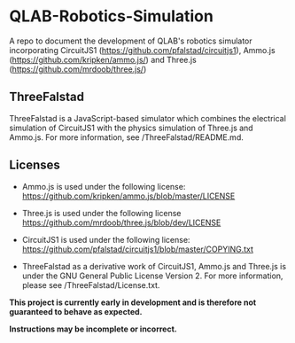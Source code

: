 # QLAB-Robotics-Simulation
A repo to document the development of QLAB's robotics simulator incorporating CircuitJS1 (https://github.com/pfalstad/circuitjs1), Ammo.js (https://github.com/kripken/ammo.js/) and Three.js (https://github.com/mrdoob/three.js/)

## ThreeFalstad
ThreeFalstad is a JavaScript-based simulator which combines the electrical simulation of CircuitJS1 with the physics simulation of Three.js and Ammo.js.  For more information, see /ThreeFalstad/README.md.

## Licenses
- Ammo.js is used under the following license: https://github.com/kripken/ammo.js/blob/master/LICENSE

- Three.js is used under the following license https://github.com/mrdoob/three.js/blob/dev/LICENSE

- CircuitJS1 is used under the following license: https://github.com/pfalstad/circuitjs1/blob/master/COPYING.txt

- ThreeFalstad as a derivative work of CircuitJS1, Ammo.js and Three.js is under the GNU General Public License Version 2.  For more information, please see /ThreeFalstad/License.txt.

**This project is currently early in development and is therefore not guaranteed to behave as expected.**

**Instructions may be incomplete or incorrect.**
